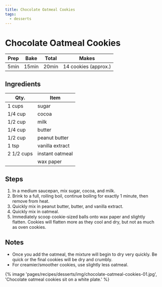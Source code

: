 ```yaml
---
title: Chocolate Oatmeal Cookies
tags:
  - desserts
---
```


# Chocolate Oatmeal Cookies

| Prep | Bake  | Total | Makes                |
| ---- | ----- | ----- | -------------------- |
| 5min | 15min | 20min | 14 cookies (approx.) |

## Ingredients

| Qty.       | Item            |
| ---------- | --------------- |
| 1 cups     | sugar           |
| 1/4 cup    | cocoa           |
| 1/2 cup    | milk            |
| 1/4 cup    | butter          |
| 1/2 cup    | peanut butter   |
| 1 tsp      | vanilla extract |
| 2 1/2 cups | instant oatmeal |
|            | wax paper       |

## Steps

1. In a medium saucepan, mix sugar, cocoa, and milk.
1. Brink to a full, roiling boil, continue boiling for exactly
   1 minute, then remove from heat.
1. Quickly mix in peanut butter, butter, and vanilla extract.
1. Quickly mix in oatmeal.
1. Immediately scoop cookie-sized balls onto wax paper and slightly
   flatten. Cookies will flatten more as they cool and dry, but
   not as much as oven cookies.

## Notes

- Once you add the oatmeal, the mixture will begin to dry very
  quickly. Be quick or the final cookies will be dry and crumbly.
- For creamier/smoother cookies, use slightly less oatmeal.

{% image 'pages/recipes/desserts/img/chocolate-oatmeal-cookies-01.jpg', 'Chocolate oatmeal cookies sit on a white plate.' %}
